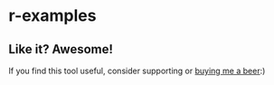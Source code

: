 # r-examples

## Like it? Awesome!
If you find this tool useful, consider supporting or [buying me a beer](https://www.paypal.me/garciparedes/2):)
